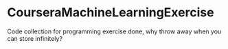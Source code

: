 # CourseraMachineLearningExercise

Code collection for programming exercise done, why throw away when you can store infinitely?
